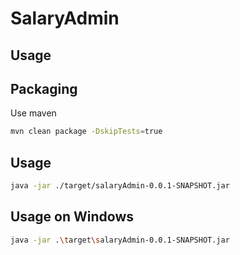# SalaryAdmin

## Usage

## Packaging

Use maven

```bash
mvn clean package -DskipTests=true
```

## Usage

```bash
java -jar ./target/salaryAdmin-0.0.1-SNAPSHOT.jar
```

## Usage on Windows

```bash
java -jar .\target\salaryAdmin-0.0.1-SNAPSHOT.jar


